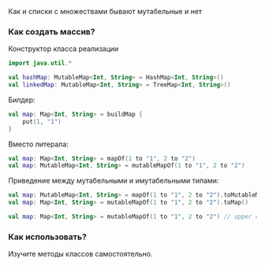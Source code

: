 

Как и списки с множествами бывают мутабельные и нет

### Как создать массив?

Конструктор класса реализации

```kotlin
import java.util.*

val hashMap: MutableMap<Int, String> = HashMap<Int, String>()
val linkedMap: MutableMap<Int, String> = TreeMap<Int, String>()
```

Билдер:

```kotlin
val map: Map<Int, String> = buildMap {
    put(1, "1")
}
```

Вместо литерала:

```kotlin
val map: Map<Int, String> = mapOf(1 to "1", 2 to "2")
val map: MutableMap<Int, String> = mutableMapOf(1 to "1", 2 to "2")
```

Приведение между мутабельными и имутабельными типами:

```kotlin
val map: MutableMap<Int, String> = mapOf(1 to "1", 2 to "2").toMutableMap()
val map: Map<Int, String> = mutableMapOf(1 to "1", 2 to "2").toMap()

val map: Map<Int, String> = mutableMapOf(1 to "1", 2 to "2") // upper cast
```

### Как использовать?

Изучите методы классов самостоятельно.
